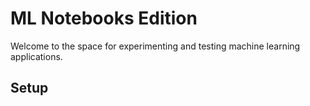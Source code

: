ML Notebooks Edition
==========================

Welcome to the space for experimenting and testing machine learning applications.

Setup
---